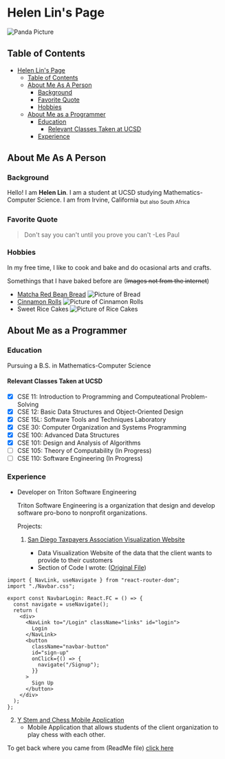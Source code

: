 # Helen Lin's Page
![Panda Picture](indexPageImages/panda.webp)

## Table of Contents
- [Helen Lin's Page](#helen-lins-page)
  - [Table of Contents](#table-of-contents)
  - [About Me As A Person](#about-me-as-a-person)
    - [Background](#background)
    - [Favorite Quote](#favorite-quote)
    - [Hobbies](#hobbies)
  - [About Me as a Programmer](#about-me-as-a-programmer)
    - [Education](#education)
      - [Relevant Classes Taken at UCSD](#relevant-classes-taken-at-ucsd)
    - [Experience](#experience)

## About Me As A Person
### Background
Hello! I am **Helen Lin**. I am a student at UCSD studying Mathematics-Computer Science. I am from Irvine, California <sub>but also South Africa</sub>

### Favorite Quote
> Don't say you can't until you prove you can't -Les Paul

### Hobbies
In my free time, I like to cook and bake and do ocasional arts and crafts. 

Somethings that I have baked before are (~~Images not from the internet~~)
* [Matcha Red Bean Bread](https://youtu.be/hKtKUd1-6b0)
  ![Picture of Bread](indexPageImages/Matcha%20Bread.jpg)
* [Cinnamon Rolls](https://www.youtube.com/watch?v=HjOqNLDf-Cg)
  ![Picture of Cinnamon Rolls](indexPageImages/Cinnamon%20Roll.jpg)
* Sweet Rice Cakes
  ![Picture of Rice Cakes](indexPageImages/Rice%20Cake.jpg)



## About Me as a Programmer

### Education
Pursuing a B.S. in Mathematics-Computer Science

#### Relevant Classes Taken at UCSD
- [x] CSE 11: Introduction to Programming and Computeational Problem-Solving
- [x] CSE 12: Basic Data Structures and Object-Oriented Design
- [x] CSE 15L: Software Tools and Techniques Laboratory
- [x] CSE 30: Computer Organization and Systems Programming
- [x] CSE 100: Advanced Data Structures
- [x] CSE 101: Design and Analysis of Algorithms
- [ ] CSE 105: Theory of Computability (In Progress)
- [ ] CSE 110: Software Engineering (In Progress)

### Experience
* Developer on Triton Software Engineering

  Triton Software Engineering is a organization that design and develop software pro-bono to nonprofit organizations.
  
  Projects:

  1. [San Diego Taxpayers Association Visualization Website](https://github.com/TritonSE/SDCTA-Data-Visualization-Website)
      
       * Data Visualization Website of the data that the client wants to provide to their customers
       * Section of Code I wrote: ([Original File](https://github.com/TritonSE/SDCTA-Data-Visualization-Website/blob/main/SDCTA/src/components/Navbar/NavbarLogin.tsx))
```
import { NavLink, useNavigate } from "react-router-dom";
import "./Navbar.css";

export const NavbarLogin: React.FC = () => {
  const navigate = useNavigate();
  return (
    <div>
      <NavLink to="/Login" className="links" id="login">
        Login
      </NavLink>
      <button
        className="navbar-button"
        id="sign-up"
        onClick={() => {
          navigate("/Signup");
        }}
      >
        Sign Up
      </button>
    </div>
  );
};
```
  2. [Y Stem and Chess Mobile Application](https://github.com/TritonSE/YSC-Mobile-Application)
       * Mobile Application that allows students of the client organization to play chess with each other. 

To get back where you came from (ReadMe file) [click here](README.md)
